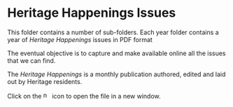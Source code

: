 # Heritage Happenings Issues

This folder contains a number of sub-folders. Each year folder contains a year of _Heritage Happenings_ issues in PDF format

The eventual objective is to capture and make available online all the issues that we can find.

The _Heritage Happenings_ is a monthly publication authored, edited and laid out by Heritage residents.

Click on the <img src="https://pushme-pullyou.github.io/tootoo-2022/assets/icons/icon-external-link.svg" alt="new window" height="16"> icon to open the file in a new window.




